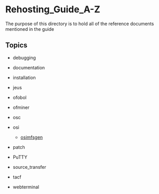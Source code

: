# Rehosting_Guide_A-Z
The purpose of this directory is to hold all of the reference documents mentioned in the guide


## Topics

- debugging
- documentation
- installation 
- jeus
- ofobol
- ofminer
- osc
- osi

	- [osimfsgen](./osi/osimfsgen/How_to_compile_MFS_resources.md "How to Compile MFS Resources")
	
- patch
- PuTTY
- source_transfer
- tacf
- webterminal